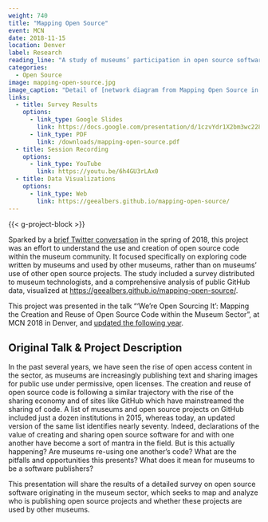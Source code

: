 ```yaml
---
weight: 740
title: "Mapping Open Source"
event: MCN
date: 2018-11-15
location: Denver
label: Research
reading_line: "A study of museums’ participation in open source software development"
categories:
  - Open Source
image: mapping-open-source.jpg
image_caption: "Detail of [network diagram from Mapping Open Source in Museums](https://geealbers.github.io/mapping-open-source/network/) website."
links:
  - title: Survey Results
    options:
      - link_type: Google Slides
        link: https://docs.google.com/presentation/d/1czvYdr1X2bm3wc228hMhTLhBZfL9B3b34Lv1P9p9L3w/edit?usp=sharing
      - link_type: PDF
        link: /downloads/mapping-open-source.pdf
  - title: Session Recording
    options:
      - link_type: YouTube
        link: https://youtu.be/6h4GU3rLAx0
  - title: Data Visualizations
    options:
      - link_type: Web
        link: https://geealbers.github.io/mapping-open-source/
---
```


{{< g-project-block >}}

Sparked by a [brief Twitter conversation](https://twitter.com/danamuses/status/987411673496498177) in the spring of 2018, this project was an effort to understand the use and creation of open source code within the museum community. It focused specifically on exploring code written by museums and used by other museums, rather than on museums’ use of other open source projects. The study included a survey distributed to museum technologists, and a comprehensive analysis of public GitHub data, visualized at https://geealbers.github.io/mapping-open-source/.

This project was presented in the talk “‘We’re Open Sourcing It’: Mapping the Creation and Reuse of Open Source Code within the Museum Sector”, at MCN 2018 in Denver, and [updated the following year](/making-more-of-open-source/).

## Original Talk & Project Description

In the past several years, we have seen the rise of open access content in the sector, as museums are increasingly publishing text and sharing images for public use under permissive, open licenses. The creation and reuse of open source code is following a similar trajectory with the rise of the sharing economy and of sites like GitHub which have mainstreamed the sharing of code. A list of museums and open source projects on GitHub included just a dozen institutions in 2015, whereas today, an updated version of the same list identifies nearly seventy. Indeed, declarations of the value of creating and sharing open source software for and with one another have become a sort of mantra in the field. But is this actually happening? Are museums re-using one another’s code? What are the pitfalls and opportunities this presents? What does it mean for museums to be a software publishers?

This presentation will share the results of a detailed survey on open source software originating in the museum sector, which seeks to map and analyze who is publishing open source projects and whether these projects are used by other museums. 
